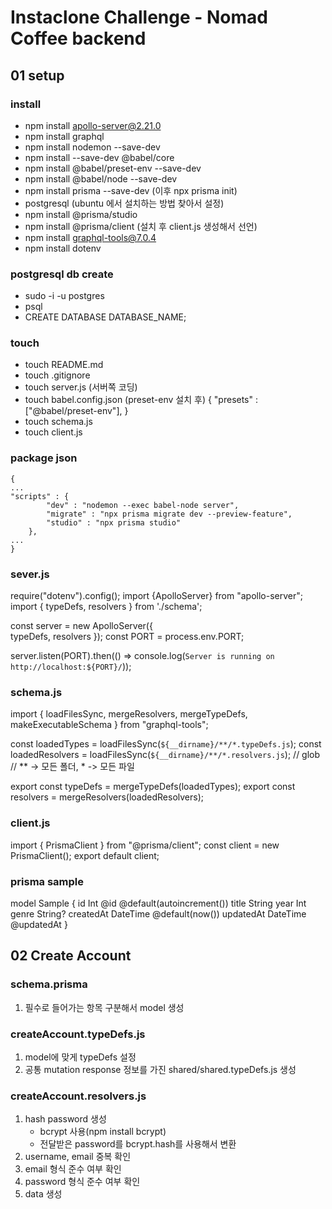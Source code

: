 # Instaclone Challenge - Nomad Coffee backend

## 01 setup 

### install
- npm install apollo-server@2.21.0
- npm install graphql
- npm install nodemon --save-dev
- npm install --save-dev @babel/core
- npm install @babel/preset-env --save-dev
- npm install @babel/node --save-dev
- npm install prisma --save-dev (이후 npx prisma init)
- postgresql (ubuntu 에서 설치하는 방법 찾아서 설정)
- npm install @prisma/studio
- npm install @prisma/client (설치 후 client.js 생성해서 선언)
- npm install graphql-tools@7.0.4
- npm install dotenv

### postgresql db create
- sudo -i -u postgres
- psql
- CREATE DATABASE DATABASE_NAME;

### touch
- touch README.md
- touch .gitignore
- touch server.js (서버쪽 코딩)
- touch babel.config.json (preset-env 설치 후)
	{
 	   "presets" : ["@babel/preset-env"],
	}
- touch schema.js
- touch client.js

### package json
	{
	...
	"scripts" : { 
			"dev" : "nodemon --exec babel-node server",
			"migrate" : "npx prisma migrate dev --preview-feature",
			"studio" : "npx prisma studio"
		},
	...
	}

### sever.js
require("dotenv").config();
import {ApolloServer} from "apollo-server";
import { typeDefs, resolvers } from './schema';

const server = new ApolloServer({ 	
	typeDefs,
	resolvers
});
const PORT = process.env.PORT;

server.listen(PORT).then(() => console.log(`Server is running on http://localhost:${PORT}/`));

### schema.js
import { loadFilesSync, mergeResolvers, mergeTypeDefs, makeExecutableSchema } from "graphql-tools";

const loadedTypes = loadFilesSync(`${__dirname}/**/*.typeDefs.js`);
const loadedResolvers = loadFilesSync(`${__dirname}/**/*.resolvers.js`);       // glob
// ** -> 모든 폴더, * -> 모든 파일

export const typeDefs = mergeTypeDefs(loadedTypes);
export const resolvers = mergeResolvers(loadedResolvers);

### client.js
import { PrismaClient } from "@prisma/client";
const client = new PrismaClient();
export default client;

### prisma sample
model Sample { 
	id Int @id @default(autoincrement()) 
	title String 
	year Int 
	genre String? 
	createdAt DateTime @default(now()) 
	updatedAt DateTime @updatedAt
}



## 02 Create Account
### schema.prisma
1) 필수로 들어가는 항목 구분해서 model 생성
### createAccount.typeDefs.js
1) model에 맞게 typeDefs 설정
2) 공통 mutation response 정보를 가진 shared/shared.typeDefs.js 생성
### createAccount.resolvers.js
1) hash password 생성
	- bcrypt 사용(npm install bcrypt)
	- 전달받은 password를 bcrypt.hash를 사용해서 변환
2) username, email 중복 확인
3) email 형식 준수 여부 확인
4) password 형식 준수 여부 확인
5) data 생성